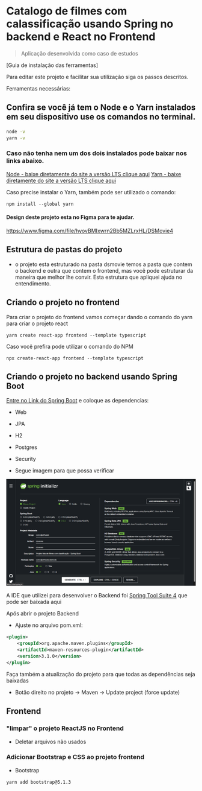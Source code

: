 # Catalogo de filmes com calassificação usando Spring no backend e React no Frontend

> Aplicação desenvolvida como caso de estudos

[Guia de instalação das ferramentas]

Para editar este projeto e facilitar sua utilização siga os passos descritos.

Ferramentas necessárias:

## Confira se você já tem o Node e o Yarn instalados em seu dispositivo use os comandos no terminal.

```bash
node -v
yarn -v
```
### Caso não tenha nem um dos dois instalados pode baixar nos links abaixo.

[Node - baixe diretamente do site a versão LTS clique aqui](https://nodejs.org/en/)
[Yarn  - baixe diretamente do site a versão LTS clique aqui](https://yarnpkg.com/cli/install)

Caso precise instalar o Yarn, também pode ser utilizado o comando:

```
npm install --global yarn
```
#### Design deste projeto esta no Figma para te ajudar.

https://www.figma.com/file/hyovBMIxwrn2Bb5MZLrxHL/DSMovie4

## Estrutura de pastas do projeto

- o projeto esta estruturado na pasta dsmovie temos a pasta que contem o backend e outra que contem o frontend, mas você pode estruturar da maneira que melhor lhe convir. Esta estrutura que apliquei ajuda no entendimento.

## Criando o projeto no frontend

Para criar o projeto do frontend vamos começar dando o comando do yarn para criar o projeto react

```
yarn create react-app frontend --template typescript
```
Caso você prefira pode utilizar o comando do NPM

```
npx create-react-app frontend --template typescript
```
## Criando o projeto no backend usando Spring Boot

[Entre no Link do Spring Boot](https://start.spring.io/) e coloque as dependencias:

  - Web
  - JPA
  - H2
  - Postgres
  - Security

  - Segue imagem para que possa verificar 

  ![DJSoftware](https://github.com/cyberlinkrv/dsmovie/blob/master/doc-files/fig/Spring.png)

A IDE que utilizei para desenvolver o Backend foi [Spring Tool Suite 4](https://spring.io/tools) que pode ser baixada aqui

Após abrir o projeto Backend

- Ajuste no arquivo pom.xml:
```xml
<plugin>
	<groupId>org.apache.maven.plugins</groupId>
	<artifactId>maven-resources-plugin</artifactId>
	<version>3.1.0</version>
</plugin>
```
Faça também a atualização do projeto para que todas as dependências seja baixadas

 - Botão direito no projeto -> Maven -> Update project (force update)

 ## Frontend

 ### "limpar" o projeto ReactJS no Frontend

- Deletar arquivos não usados

### Adicionar Bootstrap e CSS ao projeto frontend

- Bootstrap
```
yarn add bootstrap@5.1.3
```





